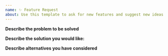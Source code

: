 ```yaml
---
name: ✨ Feature Request
about: Use this template to ask for new features and suggest new ideas 💡
---
```


<!--
Please read FAQ.md and docs.joinsharebook.org first.
Please search among past open/closed issues for a similar one beforehand:
- https://github.com/Volen99/Sharebook/issues?q=

All done? Then please fill the following mandatory form to help us triage your request.
-->

**Describe the problem to be solved**

<!--
  Provide a clear and concise description of what the problem is.
  Ex. I have an issue when [...]
-->

**Describe the solution you would like:**

<!--
  Provide a clear and concise description of what you want to happen.
-->

**Describe alternatives you have considered**  <!-- optional -->

<!-- Remove if you have not considered alternatives.
  Let us know about other solutions you have tried or researched.
-->
